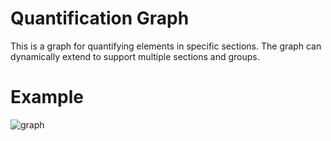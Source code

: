 # Quantification Graph
This is a graph for quantifying elements in specific sections. The graph can dynamically extend to support multiple sections and groups.

# Example
![graph](https://user-images.githubusercontent.com/36270619/36044113-e147cf02-0dd1-11e8-9264-0d3c892a839a.PNG)
